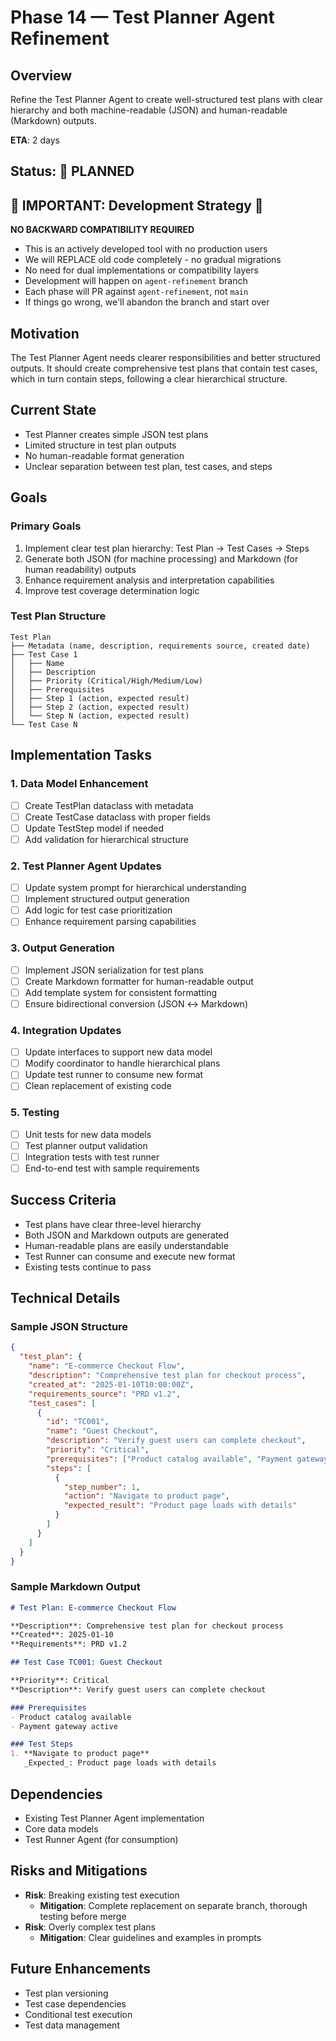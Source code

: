 # Phase 14 — Test Planner Agent Refinement

## Overview
Refine the Test Planner Agent to create well-structured test plans with clear hierarchy and both machine-readable (JSON) and human-readable (Markdown) outputs.

**ETA**: 2 days

## Status: 📅 PLANNED

## 🚨 IMPORTANT: Development Strategy 🚨
**NO BACKWARD COMPATIBILITY REQUIRED**
- This is an actively developed tool with no production users
- We will REPLACE old code completely - no gradual migrations
- No need for dual implementations or compatibility layers
- Development will happen on `agent-refinement` branch
- Each phase will PR against `agent-refinement`, not `main`
- If things go wrong, we'll abandon the branch and start over

## Motivation
The Test Planner Agent needs clearer responsibilities and better structured outputs. It should create comprehensive test plans that contain test cases, which in turn contain steps, following a clear hierarchical structure.

## Current State
- Test Planner creates simple JSON test plans
- Limited structure in test plan outputs
- No human-readable format generation
- Unclear separation between test plan, test cases, and steps

## Goals

### Primary Goals
1. Implement clear test plan hierarchy: Test Plan → Test Cases → Steps
2. Generate both JSON (for machine processing) and Markdown (for human readability) outputs
3. Enhance requirement analysis and interpretation capabilities
4. Improve test coverage determination logic

### Test Plan Structure
```
Test Plan
├── Metadata (name, description, requirements source, created date)
├── Test Case 1
│   ├── Name
│   ├── Description
│   ├── Priority (Critical/High/Medium/Low)
│   ├── Prerequisites
│   ├── Step 1 (action, expected result)
│   ├── Step 2 (action, expected result)
│   └── Step N (action, expected result)
└── Test Case N
```

## Implementation Tasks

### 1. Data Model Enhancement
- [ ] Create TestPlan dataclass with metadata
- [ ] Create TestCase dataclass with proper fields
- [ ] Update TestStep model if needed
- [ ] Add validation for hierarchical structure

### 2. Test Planner Agent Updates
- [ ] Update system prompt for hierarchical understanding
- [ ] Implement structured output generation
- [ ] Add logic for test case prioritization
- [ ] Enhance requirement parsing capabilities

### 3. Output Generation
- [ ] Implement JSON serialization for test plans
- [ ] Create Markdown formatter for human-readable output
- [ ] Add template system for consistent formatting
- [ ] Ensure bidirectional conversion (JSON ↔ Markdown)

### 4. Integration Updates
- [ ] Update interfaces to support new data model
- [ ] Modify coordinator to handle hierarchical plans
- [ ] Update test runner to consume new format
- [ ] Clean replacement of existing code

### 5. Testing
- [ ] Unit tests for new data models
- [ ] Test planner output validation
- [ ] Integration tests with test runner
- [ ] End-to-end test with sample requirements

## Success Criteria
- Test plans have clear three-level hierarchy
- Both JSON and Markdown outputs are generated
- Human-readable plans are easily understandable
- Test Runner can consume and execute new format
- Existing tests continue to pass

## Technical Details

### Sample JSON Structure
```json
{
  "test_plan": {
    "name": "E-commerce Checkout Flow",
    "description": "Comprehensive test plan for checkout process",
    "created_at": "2025-01-10T10:00:00Z",
    "requirements_source": "PRD v1.2",
    "test_cases": [
      {
        "id": "TC001",
        "name": "Guest Checkout",
        "description": "Verify guest users can complete checkout",
        "priority": "Critical",
        "prerequisites": ["Product catalog available", "Payment gateway active"],
        "steps": [
          {
            "step_number": 1,
            "action": "Navigate to product page",
            "expected_result": "Product page loads with details"
          }
        ]
      }
    ]
  }
}
```

### Sample Markdown Output
```markdown
# Test Plan: E-commerce Checkout Flow

**Description**: Comprehensive test plan for checkout process  
**Created**: 2025-01-10  
**Requirements**: PRD v1.2  

## Test Case TC001: Guest Checkout

**Priority**: Critical  
**Description**: Verify guest users can complete checkout  

### Prerequisites
- Product catalog available
- Payment gateway active

### Test Steps
1. **Navigate to product page**  
   _Expected_: Product page loads with details
```

## Dependencies
- Existing Test Planner Agent implementation
- Core data models
- Test Runner Agent (for consumption)

## Risks and Mitigations
- **Risk**: Breaking existing test execution
  - **Mitigation**: Complete replacement on separate branch, thorough testing before merge
- **Risk**: Overly complex test plans
  - **Mitigation**: Clear guidelines and examples in prompts

## Future Enhancements
- Test plan versioning
- Test case dependencies
- Conditional test execution
- Test data management